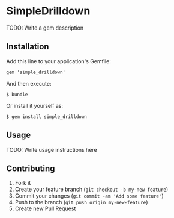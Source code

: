# SimpleDrilldown

TODO: Write a gem description

## Installation

Add this line to your application's Gemfile:

    gem 'simple_drilldown'

And then execute:

    $ bundle

Or install it yourself as:

    $ gem install simple_drilldown

## Usage

TODO: Write usage instructions here

## Contributing

1. Fork it
2. Create your feature branch (`git checkout -b my-new-feature`)
3. Commit your changes (`git commit -am 'Add some feature'`)
4. Push to the branch (`git push origin my-new-feature`)
5. Create new Pull Request
